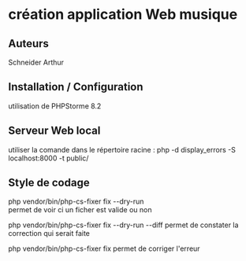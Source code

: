 # création application Web musique

## Auteurs
Schneider Arthur 

## Installation / Configuration
utilisation de PHPStorme 8.2

## Serveur Web local
utiliser la comande dans le répertoire racine :
php -d display_errors -S localhost:8000 -t public/

## Style de codage
php vendor/bin/php-cs-fixer fix --dry-run  
permet de voir ci un ficher est valide ou non

php vendor/bin/php-cs-fixer fix --dry-run --diff
permet de constater la correction qui serait faite

php vendor/bin/php-cs-fixer fix
permet de corriger l'erreur